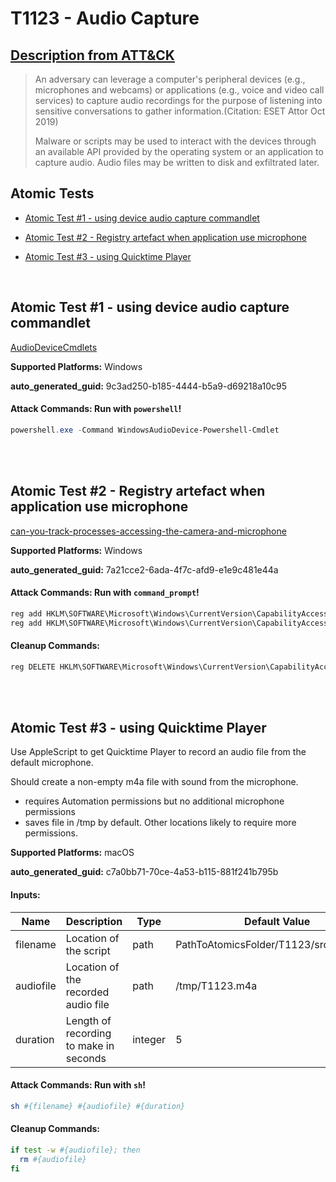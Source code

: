 # T1123 - Audio Capture
## [Description from ATT&CK](https://attack.mitre.org/techniques/T1123)
<blockquote>An adversary can leverage a computer's peripheral devices (e.g., microphones and webcams) or applications (e.g., voice and video call services) to capture audio recordings for the purpose of listening into sensitive conversations to gather information.(Citation: ESET Attor Oct 2019)

Malware or scripts may be used to interact with the devices through an available API provided by the operating system or an application to capture audio. Audio files may be written to disk and exfiltrated later.</blockquote>

## Atomic Tests

- [Atomic Test #1 - using device audio capture commandlet](#atomic-test-1---using-device-audio-capture-commandlet)

- [Atomic Test #2 - Registry artefact when application use microphone](#atomic-test-2---registry-artefact-when-application-use-microphone)

- [Atomic Test #3 - using Quicktime Player](#atomic-test-3---using-quicktime-player)


<br/>

## Atomic Test #1 - using device audio capture commandlet
[AudioDeviceCmdlets](https://github.com/cdhunt/WindowsAudioDevice-Powershell-Cmdlet)

**Supported Platforms:** Windows


**auto_generated_guid:** 9c3ad250-b185-4444-b5a9-d69218a10c95






#### Attack Commands: Run with `powershell`! 


```powershell
powershell.exe -Command WindowsAudioDevice-Powershell-Cmdlet
```






<br/>
<br/>

## Atomic Test #2 - Registry artefact when application use microphone
[can-you-track-processes-accessing-the-camera-and-microphone](https://svch0st.medium.com/can-you-track-processes-accessing-the-camera-and-microphone-7e6885b37072)

**Supported Platforms:** Windows


**auto_generated_guid:** 7a21cce2-6ada-4f7c-afd9-e1e9c481e44a






#### Attack Commands: Run with `command_prompt`! 


```cmd
reg add HKLM\SOFTWARE\Microsoft\Windows\CurrentVersion\CapabilityAccessManager\ConsentStore\microphone\NonPackaged\C:#Windows#Temp#atomic.exe /v LastUsedTimeStart /t REG_BINARY /d a273b6f07104d601 /f
reg add HKLM\SOFTWARE\Microsoft\Windows\CurrentVersion\CapabilityAccessManager\ConsentStore\microphone\NonPackaged\C:#Windows#Temp#atomic.exe /v LastUsedTimeStop /t REG_BINARY /d 96ef514b7204d601 /f
```

#### Cleanup Commands:
```cmd
reg DELETE HKLM\SOFTWARE\Microsoft\Windows\CurrentVersion\CapabilityAccessManager\ConsentStore\microphone\NonPackaged\C:#Windows#Temp#atomic.exe /f
```





<br/>
<br/>

## Atomic Test #3 - using Quicktime Player
Use AppleScript to get Quicktime Player to record an audio file from the default microphone.

Should create a non-empty m4a file with sound from the microphone.

- requires Automation permissions but no additional microphone permissions
- saves file in /tmp by default. Other locations likely to require more permissions.

**Supported Platforms:** macOS


**auto_generated_guid:** c7a0bb71-70ce-4a53-b115-881f241b795b





#### Inputs:
| Name | Description | Type | Default Value |
|------|-------------|------|---------------|
| filename | Location of the script | path | PathToAtomicsFolder/T1123/src/T1123.sh|
| audiofile | Location of the recorded audio file | path | /tmp/T1123.m4a|
| duration | Length of recording to make in seconds | integer | 5|


#### Attack Commands: Run with `sh`! 


```sh
sh #{filename} #{audiofile} #{duration}
```

#### Cleanup Commands:
```sh
if test -w #{audiofile}; then
  rm #{audiofile}
fi
```





<br/>
